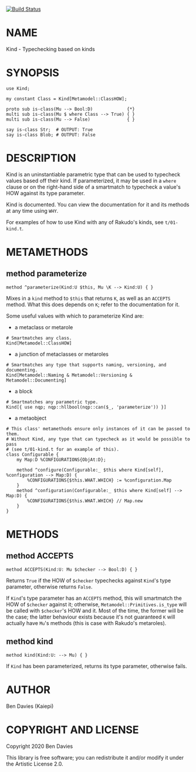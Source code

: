 [![Build Status](https://travis-ci.com/Kaiepi/p6-Kind.svg?branch=master)](https://travis-ci.com/Kaiepi/p6-Kind)

NAME
====

Kind - Typechecking based on kinds

SYNOPSIS
========

```perl6
use Kind;

my constant Class = Kind[Metamodel::ClassHOW];

proto sub is-class(Mu --> Bool:D)             {*}
multi sub is-class(Mu $ where Class --> True) { }
multi sub is-class(Mu --> False)              { }

say is-class Str;  # OUTPUT: True
say is-class Blob; # OUTPUT: False
```

DESCRIPTION
===========

Kind is an uninstantiable parametric type that can be used to typecheck values based off their kind. If parameterized, it may be used in a `where` clause or on the right-hand side of a smartmatch to typecheck a value's HOW against its type parameter.

Kind is documented. You can view the documentation for it and its methods at any time using `WHY`.

For examples of how to use Kind with any of Rakudo's kinds, see `t/01-kind.t`.

METAMETHODS
===========

method parameterize
-------------------

    method ^parameterize(Kind:U $this, Mu \K --> Kind:U) { }

Mixes in a `kind` method to `$this` that returns `K`, as well as an `ACCEPTS` method. What this does depends on `K`; refer to the documentation for it.

Some useful values with which to parameterize Kind are:

  * a metaclass or metarole

```perl6
# Smartmatches any class.
Kind[Metamodel::ClassHOW]
```

  * a junction of metaclasses or metaroles

```perl6
# Smartmatches any type that supports naming, versioning, and documenting.
Kind[Metamodel::Naming & Metamodel::Versioning & Metamodel::Documenting]
```

  * a block

```perl6
# Smartmatches any parametric type.
Kind[{ use nqp; nqp::hllbool(nqp::can($_, 'parameterize')) }]
```

  * a metaobject

```perl6
# This class' metamethods ensure only instances of it can be passed to them.
# Without Kind, any type that can typecheck as it would be possible to pass
# (see t/01-kind.t for an example of this).
class Configurable {
    my Map:D %CONFIGURATIONS{ObjAt:D};

    method ^configure(Configurable:_ $this where Kind[self], %configuration --> Map:D) {
        %CONFIGURATIONS{$this.WHAT.WHICH} := %configuration.Map
    }
    method ^configuration(Configurable:_ $this where Kind[self] --> Map:D) {
        %CONFIGURATIONS{$this.WHAT.WHICH} // Map.new
    }
}
```

METHODS
=======

method ACCEPTS
--------------

    method ACCEPTS(Kind:U: Mu $checker --> Bool:D) { }

Returns `True` if the HOW of `$checker` typechecks against `Kind`'s type parameter, otherwise returns `False`.

If `Kind`'s type parameter has an `ACCEPTS` method, this will smartmatch the HOW of `$checker` against it; otherwise, `Metamodel::Primitives.is_type` will be called with `$checker`'s HOW and it. Most of the time, the former will be the case; the latter behaviour exists because it's not guaranteed `K` will actually have `Mu`'s methods (this is case with Rakudo's metaroles).

method kind
-----------

    method kind(Kind:U: --> Mu) { }

If `Kind` has been parameterized, returns its type parameter, otherwise fails.

AUTHOR
======

Ben Davies (Kaiepi)

COPYRIGHT AND LICENSE
=====================

Copyright 2020 Ben Davies

This library is free software; you can redistribute it and/or modify it under the Artistic License 2.0.

